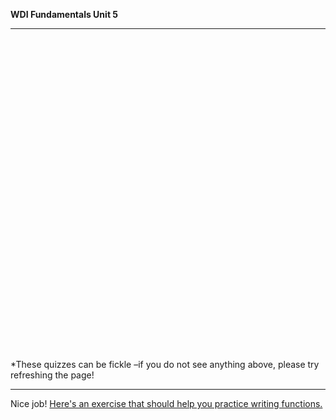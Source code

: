  **WDI Fundamentals Unit 5**

---


<div class="typeform-widget" data-url="https://ga-immersives.typeform.com/to/KJZyKb" data-text="NEW Fundamentals 5.2" style="width:100%;height:500px;"></div>
<script>(function(){var qs,js,q,s,d=document,gi=d.getElementById,ce=d.createElement,gt=d.getElementsByTagName,id='typef_orm',b='https://s3-eu-west-1.amazonaws.com/share.typeform.com/';if(!gi.call(d,id)){js=ce.call(d,'script');js.id=id;js.src=b+'widget.js';q=gt.call(d,'script')[0];q.parentNode.insertBefore(js,q)}})()</script>

*These quizzes can be fickle –if you do not see anything above, please try refreshing the page!

---


Nice job! [Here's an exercise that should help you practice writing functions.](07_exercise.md)

